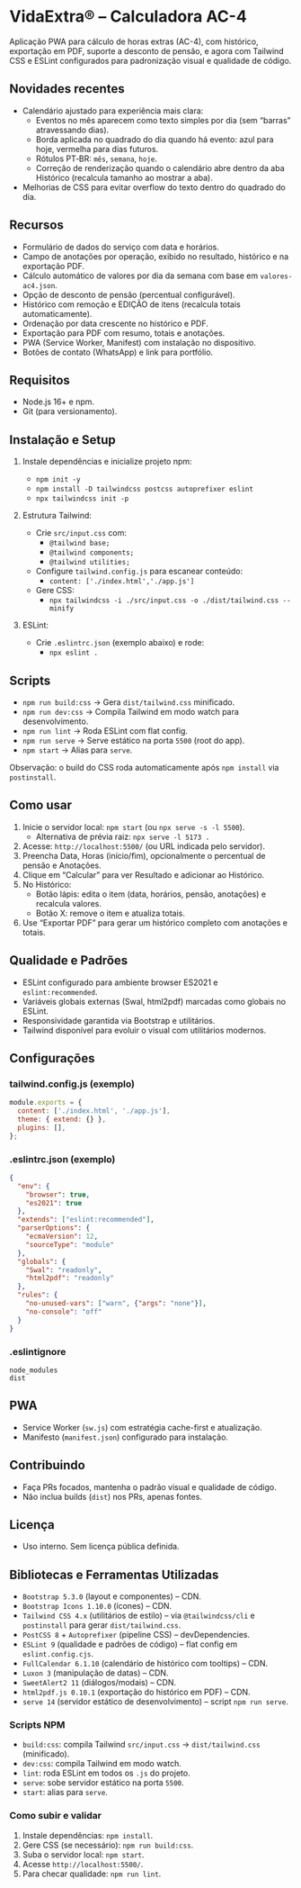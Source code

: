 # VidaExtra® – Calculadora AC-4

Aplicação PWA para cálculo de horas extras (AC-4), com histórico, exportação em PDF, suporte a desconto de pensão, e agora com Tailwind CSS e ESLint configurados para padronização visual e qualidade de código.

## Novidades recentes
- Calendário ajustado para experiência mais clara:
  - Eventos no mês aparecem como texto simples por dia (sem “barras” atravessando dias).
  - Borda aplicada no quadrado do dia quando há evento: azul para hoje, vermelha para dias futuros.
  - Rótulos PT‑BR: `mês`, `semana`, `hoje`.
  - Correção de renderização quando o calendário abre dentro da aba Histórico (recalcula tamanho ao mostrar a aba).
- Melhorias de CSS para evitar overflow do texto dentro do quadrado do dia.

## Recursos
- Formulário de dados do serviço com data e horários.
- Campo de anotações por operação, exibido no resultado, histórico e na exportação PDF.
- Cálculo automático de valores por dia da semana com base em `valores-ac4.json`.
- Opção de desconto de pensão (percentual configurável).
- Histórico com remoção e EDIÇÃO de itens (recalcula totais automaticamente).
- Ordenação por data crescente no histórico e PDF.
- Exportação para PDF com resumo, totais e anotações.
- PWA (Service Worker, Manifest) com instalação no dispositivo.
- Botões de contato (WhatsApp) e link para portfólio.

## Requisitos
- Node.js 16+ e npm.
- Git (para versionamento).

## Instalação e Setup
1. Instale dependências e inicialize projeto npm:
   - `npm init -y`
   - `npm install -D tailwindcss postcss autoprefixer eslint`
   - `npx tailwindcss init -p`

2. Estrutura Tailwind:
   - Crie `src/input.css` com:
     - `@tailwind base;`
     - `@tailwind components;`
     - `@tailwind utilities;`
   - Configure `tailwind.config.js` para escanear conteúdo:
     - `content: ['./index.html','./app.js']`
   - Gere CSS:
     - `npx tailwindcss -i ./src/input.css -o ./dist/tailwind.css --minify`

3. ESLint:
   - Crie `.eslintrc.json` (exemplo abaixo) e rode:
     - `npx eslint .`

## Scripts
- `npm run build:css` → Gera `dist/tailwind.css` minificado.
- `npm run dev:css` → Compila Tailwind em modo watch para desenvolvimento.
- `npm run lint` → Roda ESLint com flat config.
- `npm run serve` → Serve estático na porta `5500` (root do app).
- `npm start` → Alias para `serve`.

Observação: o build do CSS roda automaticamente após `npm install` via `postinstall`.

## Como usar
1. Inicie o servidor local: `npm start` (ou `npx serve -s -l 5500`).
   - Alternativa de prévia raiz: `npx serve -l 5173 .`
2. Acesse: `http://localhost:5500/` (ou URL indicada pelo servidor).
3. Preencha Data, Horas (início/fim), opcionalmente o percentual de pensão e Anotações.
4. Clique em “Calcular” para ver Resultado e adicionar ao Histórico.
5. No Histórico:
   - Botão lápis: edita o item (data, horários, pensão, anotações) e recalcula valores.
   - Botão X: remove o item e atualiza totais.
6. Use “Exportar PDF” para gerar um histórico completo com anotações e totais.

## Qualidade e Padrões
- ESLint configurado para ambiente browser ES2021 e `eslint:recommended`.
- Variáveis globais externas (Swal, html2pdf) marcadas como globais no ESLint.
- Responsividade garantida via Bootstrap e utilitários.
- Tailwind disponível para evoluir o visual com utilitários modernos.

## Configurações
### tailwind.config.js (exemplo)
```js
module.exports = {
  content: ['./index.html', './app.js'],
  theme: { extend: {} },
  plugins: [],
};
```

### .eslintrc.json (exemplo)
```json
{
  "env": {
    "browser": true,
    "es2021": true
  },
  "extends": ["eslint:recommended"],
  "parserOptions": {
    "ecmaVersion": 12,
    "sourceType": "module"
  },
  "globals": {
    "Swal": "readonly",
    "html2pdf": "readonly"
  },
  "rules": {
    "no-unused-vars": ["warn", {"args": "none"}],
    "no-console": "off"
  }
}
```

### .eslintignore
```
node_modules
dist
```

## PWA
- Service Worker (`sw.js`) com estratégia cache-first e atualização.
- Manifesto (`manifest.json`) configurado para instalação.

## Contribuindo
- Faça PRs focados, mantenha o padrão visual e qualidade de código.
- Não inclua builds (`dist`) nos PRs, apenas fontes.

## Licença
 - Uso interno. Sem licença pública definida.

## Bibliotecas e Ferramentas Utilizadas
- `Bootstrap 5.3.0` (layout e componentes) – CDN.
- `Bootstrap Icons 1.10.0` (ícones) – CDN.
- `Tailwind CSS 4.x` (utilitários de estilo) – via `@tailwindcss/cli` e `postinstall` para gerar `dist/tailwind.css`.
- `PostCSS 8` + `Autoprefixer` (pipeline CSS) – devDependencies.
- `ESLint 9` (qualidade e padrões de código) – flat config em `eslint.config.cjs`.
- `FullCalendar 6.1.10` (calendário de histórico com tooltips) – CDN.
- `Luxon 3` (manipulação de datas) – CDN.
- `SweetAlert2 11` (diálogos/modais) – CDN.
- `html2pdf.js 0.10.1` (exportação do histórico em PDF) – CDN.
- `serve 14` (servidor estático de desenvolvimento) – script `npm run serve`.

### Scripts NPM
- `build:css`: compila Tailwind `src/input.css` → `dist/tailwind.css` (minificado).
- `dev:css`: compila Tailwind em modo watch.
- `lint`: roda ESLint em todos os `.js` do projeto.
- `serve`: sobe servidor estático na porta `5500`.
- `start`: alias para `serve`.

### Como subir e validar
1. Instale dependências: `npm install`.
2. Gere CSS (se necessário): `npm run build:css`.
3. Suba o servidor local: `npm start`.
4. Acesse `http://localhost:5500/`.
5. Para checar qualidade: `npm run lint`.